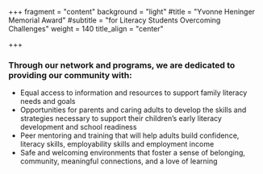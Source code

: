 +++
fragment = "content"
background = "light"
#title = "Yvonne Heninger Memorial Award"
#subtitle = "for Literacy Students Overcoming Challenges"
weight = 140
title_align = "center"

+++

### Through our network and programs, we are dedicated to providing our community with:
- Equal access to information and resources to support family literacy needs and goals
- Opportunities for parents and caring adults to develop the skills and strategies necessary to support their children’s early literacy development and school readiness
- Peer mentoring and training that will help adults build confidence, literacy skills, employability skills and employment income
- Safe and welcoming environments that foster a sense of belonging, community, meaningful connections, and a love of learning


